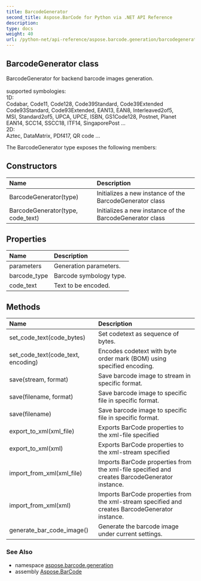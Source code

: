```yaml
---
title: BarcodeGenerator
second_title: Aspose.BarCode for Python via .NET API Reference
description: 
type: docs
weight: 40
url: /python-net/api-reference/aspose.barcode.generation/barcodegenerator/
---
```


## BarcodeGenerator class

BarcodeGenerator for backend barcode images generation.<br/>            <br/>            supported symbologies:<br/>            1D:<br/>            Codabar, Code11, Code128, Code39Standard, Code39Extended<br/>            Code93Standard, Code93Extended, EAN13, EAN8, Interleaved2of5,<br/>            MSI, Standard2of5, UPCA, UPCE, ISBN, GS1Code128, Postnet, Planet<br/>            EAN14, SCC14, SSCC18, ITF14, SingaporePost ...<br/>            2D:<br/>            Aztec, DataMatrix, PDf417, QR code ...

The BarcodeGenerator type exposes the following members:
## Constructors
| Name | Description |
| :- | :- |
|BarcodeGenerator(type)|Initializes a new instance of the BarcodeGenerator class|
|BarcodeGenerator(type, code_text)|Initializes a new instance of the BarcodeGenerator class|
## Properties
| Name | Description |
| :- | :- |
|parameters|Generation parameters.|
|barcode_type|Barcode symbology type.|
|code_text|Text to be encoded.|
## Methods
| Name | Description |
| :- | :- |
|set_code_text(code_bytes)|Set codetext as sequence of bytes.|
|set_code_text(code_text, encoding)|Encodes codetext with byte order mark (BOM) using specified encoding.|
|save(stream, format)|Save barcode image to stream in specific format.|
|save(filename, format)|Save barcode image to specific file in specific format.|
|save(filename)|Save barcode image to specific file in specific format.|
|export_to_xml(xml_file)|Exports BarCode properties to the xml-file specified|
|export_to_xml(xml)|Exports BarCode properties to the xml-stream specified|
|import_from_xml(xml_file)|Imports BarCode properties from the xml-file specified and creates BarcodeGenerator instance.|
|import_from_xml(xml)|Imports BarCode properties from the xml-stream specified and creates BarcodeGenerator instance.|
|generate_bar_code_image()|Generate the barcode image under current settings.|

### See Also

* namespace [aspose.barcode.generation](/barcode/python-net/api-reference/aspose.barcode.generation/)
* assembly [Aspose.BarCode](/barcode/python-net/api-reference/)


